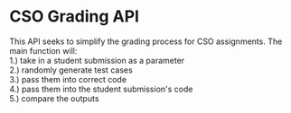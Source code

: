 # CSO Grading API
This API seeks to simplify the grading process for CSO assignments. The main function will:  
1.) take in a student submission as a parameter  
2.) randomly generate test cases  
3.) pass them into correct code  
4.) pass them into the student submission's code  
5.) compare the outputs  
